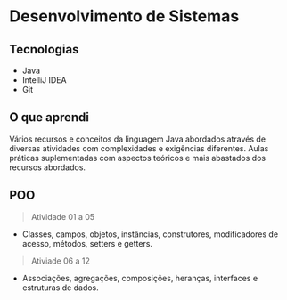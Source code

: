 # Desenvolvimento de Sistemas

## Tecnologias

- Java
- IntelliJ IDEA
- Git

## O que aprendi

Vários recursos e conceitos da linguagem Java abordados através de diversas atividades com complexidades e exigências diferentes. Aulas práticas suplementadas com aspectos teóricos e mais abastados dos recursos abordados.

## POO 
> Atividade 01 a 05

- Classes, campos, objetos, instâncias, construtores, modificadores de acesso, métodos, setters e getters.

> Ativiade 06 a 12

- Associações, agregações, composições, heranças, interfaces e estruturas de dados.
